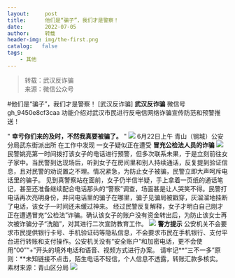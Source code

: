 ```yaml
---
layout:     post
title:      他们是“骗子”，我们才是警察！
date:       2022-07-05
author:     转载
header-img: img/the-first.png
catalog:   false
tags:
    - 其他
---
```


<blockquote><p>转载：武汉反诈骗<br>
来源：微信公众号</p></blockquote>

#他们是“骗子”，我们才是警察！
[武汉反诈骗]
**武汉反诈骗**
微信号gh_9450e8cf3caa
功能介绍对武汉市民进行反电信网络诈骗宣传防范和预警推送！

"
**幸亏你们来的及时，不然我真要被骗了。**
"
![]({{site.baseurl}}/postimg/3Lusx8pzaXicLR8S9kGrJPMp7Mib8QRHsUHI1WDvAUROzLLU46A2523Y92qQnM4991ExuFPdADiatUEDe15kVLHPw.png)
6月22日上午
青山（钢城）公安分局武东街派出所
在工作中发现
一女子疑似正在遭受
**冒充公检法人员的诈骗**
![]({{site.baseurl}}/postimg/3Lusx8pzaXicLR8S9kGrJPMp7Mib8QRHsU3azV4mnBcwlfNMQTAWXAc80ncUyhEz4fhgOMcx2h4GgKaxKvyRkrzQ.gif)
民警姚亮第一时间拨打该女子的电话进行预警，但多次联系未果，于是立刻前往女子家中。当民警到达现场后，听到女子在房间里和别人持续通话，反复提到验证信息，且对民警的劝说置之不理。情况紧急，为防止女子被骗，民警立即大声呵斥电话里的骗子。
见到真警察站在面前，女子仍半信半疑，手上拿着一页纸的通话笔记，甚至还准备继续配合电话那头的“警察”调查，场面甚是让人哭笑不得。民警打电话再次亮明身份，并问电话里的骗子在哪里，骗子见骗局被戳穿，灰溜溜地挂断了电话，该女子一时间还未缓过神来。
经过民警反复解释，女子才明白自己刚才正在遭遇冒充“公检法”诈骗。确认该女子的账户没有资金转出后，为防止该女士再次被诈骗分子“洗脑”，对其进行二次宣防教育工作。
![]({{site.baseurl}}/postimg/3Lusx8pzaXicLR8S9kGrJPMp7Mib8QRHsUpgcdSKIPibRmkDSwYyia35whgH3gw4He43WahQDfwicLtPOib0HYs3ia0Lg.png)
**警方提示**
公安机关不会要求市民提供银行卡号、手机验证码等隐私信息，不会要求市民在手机银行、支付平台进行转账和支付操作。公安机关没有“安全账户”和加密电话，更不会使用“00”“+”开头的境外电话和语音、视频方式进行办案。
请牢记**“三不一多”原则：**未知链接不点击，陌生电话不轻信，个人信息不透露，转账汇款多核实。
素材来源：青山区分局
![]({{site.baseurl}}/postimg/8wBAcE4t1v6JicXhf5EicpvDiaccRAUiaVf6cyANO81sQABmDMBbQicSdH7ykhOeB5VUHRXO2nZmicUKia4nw3BjyVg1Q.jpeg)
